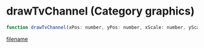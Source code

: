 # drawTvChannel (Category graphics)

```js
function drawTvChannel(xPos: number, yPos: number, xScale: number, yScale: number, rotation: number, red: int, green: int, blue: int, alpha: int): void
```

[filename](drawTvChannel_m.md ':include')